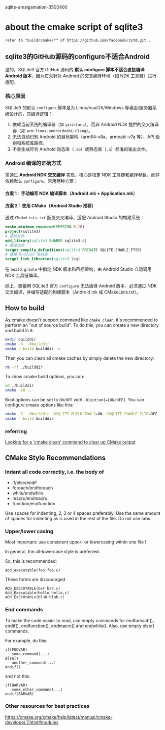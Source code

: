  sqlite-amalgamation-3500400

# about the cmake script of sqlite3
    refer to "build/cmake/*" of https://github.com/facebook/zstd.git .
<!-- 
3rd/sqlite3cmake/**/CMakeLists.txt,3rd/sqlite3cmake/**/*.cmake  
 -->
## sqlite3的GitHub源码的configure不适合Android
是的，SQLite3 官方 GitHub 源码的 **默认 configure 脚本不适合直接编译 Android 版本**，因为它未针对 Android 的交叉编译环境（如 NDK 工具链）进行适配。


### 核心原因
SQLite3 的默认 `configure` 脚本是为 Linux/macOS/Windows 等桌面/服务器系统设计的，其编译逻辑：
1. 依赖当前系统的编译器（如 `gcc`/`clang`），而非 Android NDK 提供的交叉编译器（如 `arm-linux-androideabi-clang`）。
2. 无法自动识别 Android 的目标架构（arm64-v8a、armeabi-v7a 等）、API 级别和系统库路径。
3. 不会生成符合 Android 动态库（`.so`）或静态库（`.a`）标准的输出文件。


### Android 编译的正确方式
需通过 **Android NDK 交叉编译** 实现，核心是指定 NDK 工具链和编译参数，而非依赖默认 `configure`。常用两种方案：

#### 方案 1：手动编写 NDK 编译脚本（Android.mk + Application.mk）
<!-- 
1. **Android.mk**：指定 SQLite3 源码文件、编译模块类型（静态/动态库）、头文件路径等。
   ```makefile
   LOCAL_PATH := $(call my-dir)
   include $(CLEAR_VARS)
   # 源码文件（需列出 sqlite3.c 等核心文件）
   LOCAL_SRC_FILES := sqlite3.c
   # 模块名（生成的库名：libsqlite3.so）
   LOCAL_MODULE := sqlite3
   # 编译选项（适配 Android）
   LOCAL_CFLAGS := -DSQLITE_ENABLE_FTS5 -Os
   include $(BUILD_SHARED_LIBRARY) # 动态库，静态库用 BUILD_STATIC_LIBRARY
   ```
2. **Application.mk**：指定目标架构、Android API 级别等。
   ```makefile
   APP_ABI := arm64-v8a armeabi-v7a # 目标架构
   APP_PLATFORM := android-24 # 最低支持的 Android 版本
   APP_STL := c++_static # 依赖的 STL 库
   ```
3. 执行 NDK 编译命令：`ndk-build NDK_PROJECT_PATH=. NDK_APPLICATION_MK=./Application.mk`。 
-->


#### 方案 2：使用 CMake（Android Studio 推荐）
通过 `CMakeLists.txt` 配置交叉编译，适配 Android Studio 的构建系统：
```cmake
cmake_minimum_required(VERSION 3.10)
project(sqlite3)
# 源码文件
add_library(sqlite3 SHARED sqlite3.c)
# 编译选项
target_compile_definitions(sqlite3 PRIVATE SQLITE_ENABLE_FTS5)
# 链接 Android 系统库
target_link_libraries(sqlite3 log)
```
在 `build.gradle` 中指定 NDK 版本和目标架构，由 Android Studio 自动调用 NDK 工具链编译。


综上，直接用 SQLite3 官方 `configure` 无法编译 Android 版本，必须通过 NDK 交叉编译，并编写适配的构建脚本（Android.mk 或 CMakeLists.txt）。

## How to build

As cmake doesn't support command like `cmake clean`, it's recommended to perform an "out of source build".
To do this, you can create a new directory and build in it:
```sh
mkdir builddir 
cmake -S. -Bbuilddir
cmake --build builddir -v
```
Then you can clean all cmake caches by simply delete the new directory:
```sh
rm -rf ./builddir
```
 
To show cmake build options, you can:
```sh
cd ./builddir
cmake -LH ..
```

Bool options can be set to `ON/OFF` with `-D[option]=[ON/OFF]`. You can configure cmake options like this:
```sh
cmake -S. -Bbuilddir -DSQLITE_BUILD_TOOLS=ON -DSQLITE_ENABLE_ZLIB=OFF ..
cmake --build builddir 
```
 
<!--  

**Apple Frameworks**
It's generally recommended to have CMake with versions higher than 3.14 for [iOS-derived platforms](https://cmake.org/cmake/help/latest/manual/cmake-toolchains.7.html#id27).
```sh
cmake -S. -B build-cmake -DZSTD_FRAMEWORK=ON -DCMAKE_SYSTEM_NAME=iOS
```
Or you can utilize [iOS-CMake](https://github.com/leetal/ios-cmake) toolchain for CMake versions lower than 3.14
```sh
cmake -B build -G Xcode -DCMAKE_TOOLCHAIN_FILE=<Path To ios.toolchain.cmake> -DPLATFORM=OS64 -DZSTD_FRAMEWORK=ON
``` -->
 
### referring
[Looking for a 'cmake clean' command to clear up CMake output](https://stackoverflow.com/questions/9680420/looking-for-a-cmake-clean-command-to-clear-up-cmake-output)

## CMake Style Recommendations

### Indent all code correctly, i.e. the body of

 * if/else/endif
 * foreach/endforeach
 * while/endwhile
 * macro/endmacro
 * function/endfunction

Use spaces for indenting, 2, 3 or 4 spaces preferably. Use the same amount of
spaces for indenting as is used in the rest of the file. Do not use tabs.

### Upper/lower casing

Most important: use consistent upper- or lowercasing within one file !

In general, the all-lowercase style is preferred.

So, this is recommended:

```
add_executable(foo foo.c)
```

These forms are discouraged

```
ADD_EXECUTABLE(bar bar.c)
Add_Executable(hello hello.c)
aDd_ExEcUtAbLe(blub blub.c)
```

### End commands
To make the code easier to read, use empty commands for endforeach(), endif(),
endfunction(), endmacro() and endwhile(). Also, use empty else() commands.

For example, do this:

```
if(FOOVAR)
   some_command(...)
else()
   another_command(...)
endif()
```

and not this:

```
if(BARVAR)
   some_other_command(...)
endif(BARVAR)
```

### Other resources for best practices

https://cmake.org/cmake/help/latest/manual/cmake-developer.7.html#modules
